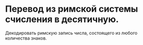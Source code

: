 # Перевод из римской системы счисления в десятичную.
Декодировать римскую запись числа, состоящего из любого количества знаков.
